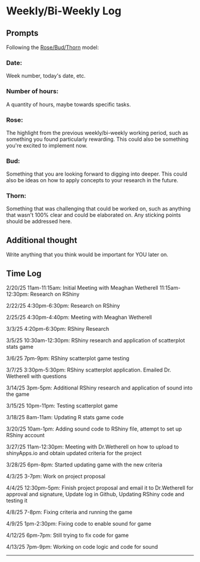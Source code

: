 # Weekly/Bi-Weekly Log

## Prompts
Following the [Rose/Bud/Thorn](https://www.panoramaed.com/blog/rose-bud-thorn-activity-and-worksheet#:~:text=%22Rose%2C%20Bud%2C%20Thorn%22%20is%20a%20mindful%20design%2D,day%2C%20week%2C%20or%20month.) model:

### Date: 
Week number, today's date, etc. 


### Number of hours: 
A quantity of hours, maybe towards specific tasks. 

### Rose:
The highlight from the previous weekly/bi-weekly working period, such as something you found particularly rewarding. This could also be something you're excited to implement now.

### Bud: 
Something that you are looking forward to digging into deeper. This could also be ideas on how to apply concepts to your research in the future. 

### Thorn: 
Something that was challenging that could be worked on, such as anything that wasn't 100% clear and could be elaborated on. Any sticking points should be addressed here. 

## Additional thought
Write anything that you think would be important for YOU later on.




## Time Log
2/20/25
11am-11:15am: Initial Meeting with Meaghan Wetherell
11:15am-12:30pm: Research on RShiny

2/22/25
4:30pm-6:30pm: Research on RShiny

2/25/25
4:30pm-4:40pm: Meeting with Meaghan Wetherell

3/3/25
4:20pm-6:30pm: RShiny Research

3/5/25
10:30am-12:30pm: RShiny research and application of scatterplot stats game

3/6/25
7pm-9pm: RShiny scatterplot game testing

3/7/25
3:30pm-5:30pm: RShiny scatterplot application. Emailed Dr. Wetherell with questions

3/14/25
3pm-5pm: Additional RShiny research and application of sound into the game

3/15/25
10pm-11pm: Testing scatterplot game

3/18/25
8am-11am: Updating R stats game code

3/20/25
10am-1pm: Adding sound code to RShiny file, attempt to set up RShiny account

3/27/25
11am-12:30pm: Meeting with Dr.Wetherell on how to upload to shinyApps.io and obtain updated criteria for the project

3/28/25
6pm-8pm: Started updating game with the new criteria 

4/3/25
3-7pm: Work on project proposal

4/4/25
12:30pm-5pm: Finish project proposal and email it to Dr.Wetherell for approval and signature, Update log in Github, Updating RShiny code and testing it

4/8/25
7-8pm: Fixing criteria and running the game

4/9/25
1pm-2:30pm: Fixing code to enable sound for game

4/12/25
6pm-7pm: Still trying to fix code for game

4/13/25
7pm-9pm: Working on code logic and code for sound


---

